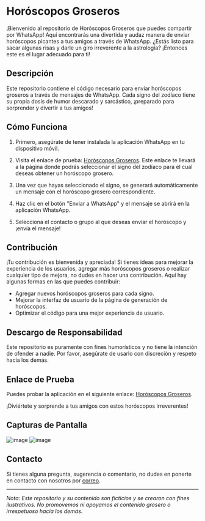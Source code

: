 # Horóscopos Groseros

¡Bienvenido al repositorio de Horóscopos Groseros que puedes compartir por WhatsApp! Aquí encontrarás una divertida y audaz manera de enviar horóscopos picantes a tus amigos a través de WhatsApp. ¿Estás listo para sacar algunas risas y darle un giro irreverente a la astrología? ¡Entonces este es el lugar adecuado para ti!

## Descripción

Este repositorio contiene el código necesario para enviar horóscopos groseros a través de mensajes de WhatsApp. Cada signo del zodíaco tiene su propia dosis de humor descarado y sarcástico, ¡preparado para sorprender y divertir a tus amigos!

## Cómo Funciona

1. Primero, asegúrate de tener instalada la aplicación WhatsApp en tu dispositivo móvil.

2. Visita el enlace de prueba: [Horóscopos Groseros](http://afrobook.me/Horoscopones/). Este enlace te llevará a la página donde podrás seleccionar el signo del zodíaco para el cual deseas obtener un horóscopo grosero.

3. Una vez que hayas seleccionado el signo, se generará automáticamente un mensaje con el horóscopo grosero correspondiente.

4. Haz clic en el botón "Enviar a WhatsApp" y el mensaje se abrirá en la aplicación WhatsApp.

5. Selecciona el contacto o grupo al que deseas enviar el horóscopo y ¡envía el mensaje!

## Contribución

¡Tu contribución es bienvenida y apreciada! Si tienes ideas para mejorar la experiencia de los usuarios, agregar más horóscopos groseros o realizar cualquier tipo de mejora, no dudes en hacer una contribución. Aquí hay algunas formas en las que puedes contribuir:

- Agregar nuevos horóscopos groseros para cada signo.
- Mejorar la interfaz de usuario de la página de generación de horóscopos.
- Optimizar el código para una mejor experiencia de usuario.

## Descargo de Responsabilidad

Este repositorio es puramente con fines humorísticos y no tiene la intención de ofender a nadie. Por favor, asegúrate de usarlo con discreción y respeto hacia los demás.

## Enlace de Prueba

Puedes probar la aplicación en el siguiente enlace: [Horóscopos Groseros](http://afrobook.me/Horoscopones/).

¡Diviértete y sorprende a tus amigos con estos horóscopos irreverentes!

## Capturas de Pantalla

![image](https://github.com/AlexisVennegas/Horoscopones/assets/107916070/53397a7b-cc9b-4a08-9d1e-4c0319ac3577)
![image](https://github.com/AlexisVennegas/Horoscopones/assets/107916070/0630bc6d-a58a-41f3-b1e4-b0dafb99f5f6)


## Contacto

Si tienes alguna pregunta, sugerencia o comentario, no dudes en ponerte en contacto con nosotros por [correo](mailto:erick.alexis.venegas@gmail.com).

---

*Nota: Este repositorio y su contenido son ficticios y se crearon con fines ilustrativos. No promovemos ni apoyamos el contenido grosero o irrespetuoso hacia los demás.*
